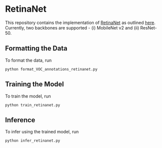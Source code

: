 # RetinaNet
This repository contains the implementation of [RetinaNet](https://arxiv.org/abs/1708.02002) as outlined [here](https://keras.io/examples/vision/retinanet/). Currently, two backbones are supported - (i) MobileNet v2 and (ii) ResNet-50.

## Formatting the Data
To format the data, run
```
python format_VOC_annotations_retinanet.py
```

## Training the Model
To train the model, run
```
python train_retinanet.py
```

## Inference
To infer using the trained model, run
```
python infer_retinanet.py
```
